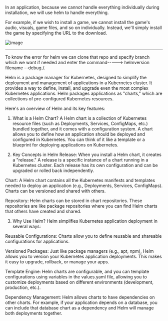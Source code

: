 In an application, because we cannot handle everything individually during installation, we will use helm to handle everything.

For example, if we wish to install a game, we cannot install the game's audio, visuals, game files, and so on individually. Instead, we'll simply install the game by specifying the URL to the download.

![image](https://github.com/user-attachments/assets/46f7ec4f-8a53-4b1c-b424-2307dee9c2cc)


*********************
To know the error for helm we can clone that repo and specify branch which we want if needed and enter the command-----> helmversion filename  --debug./.



Helm is a package manager for Kubernetes, designed to simplify the deployment and management of applications in a Kubernetes cluster. It provides a way to define, install, and upgrade even the most complex Kubernetes applications. Helm packages applications as "charts," which are collections of pre-configured Kubernetes resources.

Here's an overview of Helm and its key features:

1. What is a Helm Chart?
A Helm chart is a collection of Kubernetes resource files (such as Deployments, Services, ConfigMaps, etc.) bundled together, and it comes with a configuration system. A chart allows you to define how an application should be deployed and configured in Kubernetes. You can think of it like a template or a blueprint for deploying applications on Kubernetes.

2. Key Concepts in Helm
Release: When you install a Helm chart, it creates a "release." A release is a specific instance of a chart running in a Kubernetes cluster. Each release has its own configuration and can be upgraded or rolled back independently.

Chart: A Helm chart contains all the Kubernetes manifests and templates needed to deploy an application (e.g., Deployments, Services, ConfigMaps). Charts can be versioned and shared with others.

Repository: Helm charts can be stored in chart repositories. These repositories are like package repositories where you can find Helm charts that others have created and shared.

3. Why Use Helm?
Helm simplifies Kubernetes application deployment in several ways:

Reusable Configurations: Charts allow you to define reusable and shareable configurations for applications.

Versioned Packages: Just like package managers (e.g., apt, npm), Helm allows you to version your Kubernetes application deployments. This makes it easy to upgrade, rollback, or manage your apps.

Template Engine: Helm charts are configurable, and you can template configurations using variables in the values.yaml file, allowing you to customize deployments based on different environments (development, production, etc.).

Dependency Management: Helm allows charts to have dependencies on other charts. For example, if your application depends on a database, you can include that database chart as a dependency and Helm will manage both deployments together.
